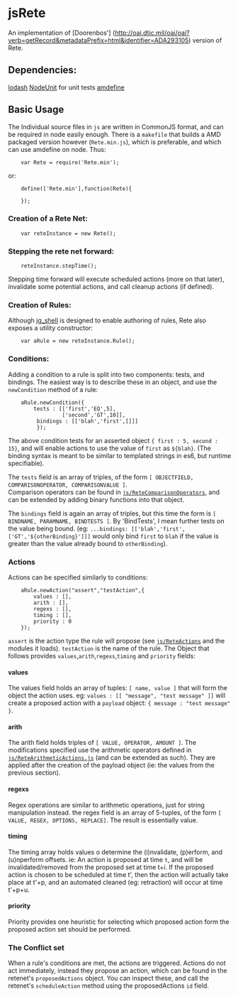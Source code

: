 # jsRete

An implementation of [Doorenbos'] (http://oai.dtic.mil/oai/oai?verb=getRecord&metadataPrefix=html&identifier=ADA293105) version of Rete.

## Dependencies:
[lodash](https://lodash.com/)
[NodeUnit](https://github.com/caolan/nodeunit) for unit tests
[amdefine](https::/github.com/jrburke/amdefine)

## Basic Usage
The Individual source files in `js` are written in CommonJS format, and can be required in node easily enough. There is a `makefile` that builds a AMD packaged version however (`Rete.min.js`), which is preferable, and which can use amdefine on node. Thus:
```
    var Rete = require('Rete.min');
```
or:
```
    define(['Rete.min'],function(Rete){
    
    });
```

### Creation of a Rete Net:
```
    var reteInstance = new Rete();
```

### Stepping the rete net forward:
```
    reteInstance.stepTime();
```
Stepping time forward will execute scheduled actions (more on that later), invalidate some potential actions, and call cleanup actions (if defined).

### Creation of Rules:
Although [jg_shell](https://github.com/jgrey4296/jg_shell) is designed to enable authoring of rules, Rete also 
exposes a utility constructor:
```
    var aRule = new reteInstance.Rule();
```

### Conditions:
Adding a condition to a rule is split into two components: tests, and bindings. The easiest way is
to describe these in an object, and use the `newCondition` method of a rule:
```
    aRule.newCondition({
        tests : [['first','EQ',5],
                 ['second','GT',10]],
         bindings : [['blah','first',[]]]
         });
```
The above condition tests for an asserted object `{ first : 5, second : 15}`, and will enable actions to use the value of `first` as `${blah}`. 
(The binding syntax is meant to be similar to templated strings in es6, but runtime specifiable).

The `tests` field is an array of triples, of the form `[ OBJECTFIELD, COMPARISONOPERATOR, COMPARISONVALUE ]`.  
Comparison operators can be found in [`js/ReteComparisonOperators`](https://github.com/jgrey4296/jsRete/blob/master/js/ReteComparisonOperators.js), and can be extended by adding binary functions into that object.

The `bindings` field is again an array of triples, but this time the form is `[ BINDNAME, PARAMNAME, BINDTESTS ]`.
By 'BindTests', I mean further tests on the value being bound. (eg: `...bindings: [['blah','first',['GT','${otherBinding}']]]` would only bind `first` to `blah` if the value is greater than the value already bound to `otherBinding`).

### Actions

Actions can be specified similarly to conditions:
```
    aRule.newAction("assert","testAction",{
        values : [],
        arith : [],
        regexs : [],
        timing : [],
        priority : 0
    });
```
`assert` is the action type the rule will propose (see [`js/ReteActions`](https://github.com/jgrey4296/jsRete/blob/master/js/ReteActions.js) and the modules it loads).
`testAction` is the name of the rule. The Object that follows provides `values`,`arith`,`regexs`,`timing` and `priority` fields:

#### values
The values field holds an array of tuples: `[ name, value ]` that will form the object the action uses. eg: `values : [[ "message", "test message" ]]` will create a proposed action with a `payload` object: `{ message : "test message" }`.

#### arith
The arith field holds triples of `[ VALUE, OPERATOR, AMOUNT ]`. The modifications specified use the arithmetic operators defined in [`js/ReteArithmeticActions.js`](https://github.com/jgrey4296/jsRete/blob/master/js/ReteArithmeticActions.js) (and can be extended as such). They are applied after the creation of the payload object (ie: the values from the previous section). 

#### regexs
Regex operations are similar to arithmetic operations, just for string manipulation instead. the regex field is an array of 5-tuples, of the form `[ VALUE, REGEX, OPTIONS, REPLACE]`. The result is essentially value.

#### timing
The timing array holds values o determine the (i)nvalidate, (p)erform, and (u)nperform offsets. ie: An action is proposed at time `t`, and will be invalidated/removed from the proposed set at time t+i. If the proposed action is chosen to be scheduled at time t', then the action will actually take place at t'+p, and an automated cleaned (eg: retraction) will occur at time t'+p+u.

#### priority
Priority provides one heuristic for selecting which proposed action form the proposed action set should be performed.

### The Conflict set
When a rule's conditions are met, the actions are triggered. Actions do not act immediately, instead they propose an action, which can be found in the retenet's `proposedActions` object. You can inspect these, and call the retenet's `scheduleAction` method using the proposedActions `id` field. 
